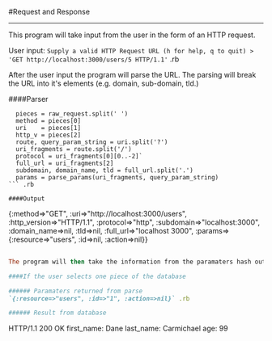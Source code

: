 #Request and Response
___

This program will take input from the user in the form of an HTTP request.

User input:
    ```Supply a valid HTTP Request URL (h for help, q to quit) > 'GET http://localhost:3000/users/5 HTTP/1.1'``` .rb

After the user input the program will parse the URL. The parsing will break the URL into it's elements (e.g. domain, sub-domain, tld.)

####Parser
```
  pieces = raw_request.split(' ')
  method = pieces[0]
  uri    = pieces[1]
  http_v = pieces[2]
  route, query_param_string = uri.split('?')
  uri_fragments = route.split('/')
  protocol = uri_fragments[0][0..-2]`
  full_url = uri_fragments[2]
  subdomain, domain_name, tld = full_url.split('.')
  params = parse_params(uri_fragments, query_param_string)
``` .rb
  
####Output
```
 {:method=>"GET", :uri=>"http://localhost:3000/users", :http_version=>"HTTP/1.1", :protocol=>"http", :subdomain=>"localhost:3000", :domain_name=>nil, 
   :tld=>nil, :full_url=>"localhost 3000", :params=>{:resource=>"users", :id=>nil, :action=>nil}}
``` .rb
   
The program will then take the information from the paramaters hash outputted from the parser to decide what information to give the user. If not ID modifier is added to the request the user will be returned the full database. A modifier will return a specefic piece of the database to the users.

####If the user selects one piece of the database

###### Paramaters returned from parse
`{:resource=>"users", :id=>"1", :action=>nil}` .rb

###### Result from database
```
HTTP/1.1 200 OK
first_name: Dane
last_name: Carmichael
age: 99
``` .rb
